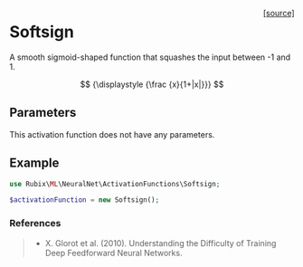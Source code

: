 <span style="float:right;"><a href="https://github.com/RubixML/ML/blob/master/src/NeuralNet/ActivationFunctions/Softsign.php">[source]</a></span>

# Softsign
A smooth sigmoid-shaped function that squashes the input between -1 and 1.

$$
{\displaystyle {\frac {x}{1+|x|}}}
$$

## Parameters
This activation function does not have any parameters.

## Example
```php
use Rubix\ML\NeuralNet\ActivationFunctions\Softsign;

$activationFunction = new Softsign();
```

### References
>- X. Glorot et al. (2010). Understanding the Difficulty of Training Deep Feedforward Neural Networks.
